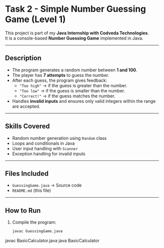 # Task 2 - Simple Number Guessing Game (Level 1)

This project is part of my **Java Internship with Codveda Technologies**.  
It is a console-based **Number Guessing Game** implemented in Java.

---

## Description
- The program generates a random number between **1 and 100**.  
- The player has **7 attempts** to guess the number.  
- After each guess, the program gives feedback:
  - `"Too high"` → if the guess is greater than the number.  
  - `"Too low"` → if the guess is smaller than the number.  
  - `"Correct!"` → if the guess matches the number.  
- Handles **invalid inputs** and ensures only valid integers within the range are accepted.  

---

##  Skills Covered
- Random number generation using `Random` class  
- Loops and conditionals in Java  
- User input handling with `Scanner`  
- Exception handling for invalid inputs  

---

## Files Included
- `GuessingGame.java` → Source code  
- `README.md` (this file)

---

## How to Run
1. Compile the program:
   ```bash
   javac GuessingGame.java

javac BasicCalculator.java
java BasicCalculator

